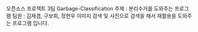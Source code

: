 오픈소스 프로젝트 3팀
Garbage-Classification
주제 : 분리수거를 도와주는 프로그램
팀원 : 김재겸, 구보회, 정현우
이미지 검색 및 사진으로 검색을 해서 재활용을 도와주는 프로그램 입니다.
